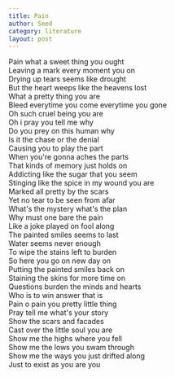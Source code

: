 ```yaml
---
title: Pain
author: Seed
category: literature
layout: post
---
```

Pain what a sweet thing you ought  
Leaving a mark every moment you on  
Drying up tears seems like drought  
But the heart weeps like the heavens lost  
What a pretty thing you are  
Bleed everytime you come everytime you gone  
Oh such cruel being you are  
Oh i pray you tell me why  
Do you prey on this human why  
Is it the chase or the denial  
Causing you to play the part  
When you're gonna aches the parts   
That kinds of memory just holds on  
Addicting like the sugar that you seem  
Stinging like the spice in my wound you are  
Marked all pretty by the scars  
Yet no tear to be seen from afar  
What's the mystery what's the plan  
Why must one bare the pain  
Like a joke played on fool along  
The painted smiles seems to last  
Water seems never enough  
To wipe the stains left to burden  
So here you go on new day on  
Putting the painted smiles back on  
Staining the skins for more time on  
Questions burden the minds and hearts  
Who is to win answer that is  
Pain o pain you pretty little thing  
Pray tell me what's your story  
Show the scars and facades  
Cast over the little soul you are  
Show me the highs where you fell  
Show me the lows you swam through  
Show me the ways you just drifted along  
Just to exist as you are you  